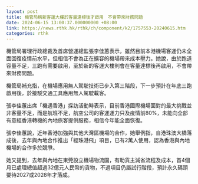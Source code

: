 ```yaml
---
layout: post
title: 機管局稱新客運大樓於客量達標後才啟用　不會帶來財務問題
date: 2024-06-15 13:00:37.000000000 +08:00
link: https://news.rthk.hk/rthk/ch/component/k2/1757553-20240615.htm
categories: rthk
---
```


機管局署理行政總裁及首席營運總監張李佳蕙表示，雖然目前本港機場客運仍未全面回復疫情前水平，但相信不會為正在擴容的機場帶來成本壓力。她說，由於跑道容量不足，三跑有需要啟用，至於新的客運大樓則會在客量達標後再啟用，不會帶來財務問題。

機管局補充指，在機場應用無人駕駛技術已步入第三階段，下一步預計在年底三跑啟用後，於接駁交通工具應用無人駕駛載客。

張李佳蕙出席「機遇香港」採訪活動時表示，目前香港國際機場面對的最大挑戰並非客量不足，而是航班不足，航空公司的客運運力只及疫情前80%，未能向全部有意經香港轉機的內地旅客提供服務，相信今年能全面恢復。

張李佳蕙說，近年香港加強與其他大灣區機場的合作，她舉例指，自港珠澳大橋落成後，去年與內地合作推出「經珠港飛」項目，已有2萬人使用，認為香港與內地機場的合作多於競爭。

她又提到，去年與內地在東莞設立機場物流園，有助貨主減省流程及成本，首4個月已處理總值超過32億元人民幣的貨物，不過項目仍屬試行階段，預計永久碼頭要待2027或2028年才落成。
